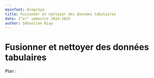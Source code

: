 ```yaml
---
mainfont: Alegreya
title: Fusionner et nettoyer des données tabulaires
date: 1^er^ semestre 2024-2025
author: Sébastien Biay
---
```


Fusionner et nettoyer des données tabulaires
=====

Plan :



[comment]: <> (FINET)

